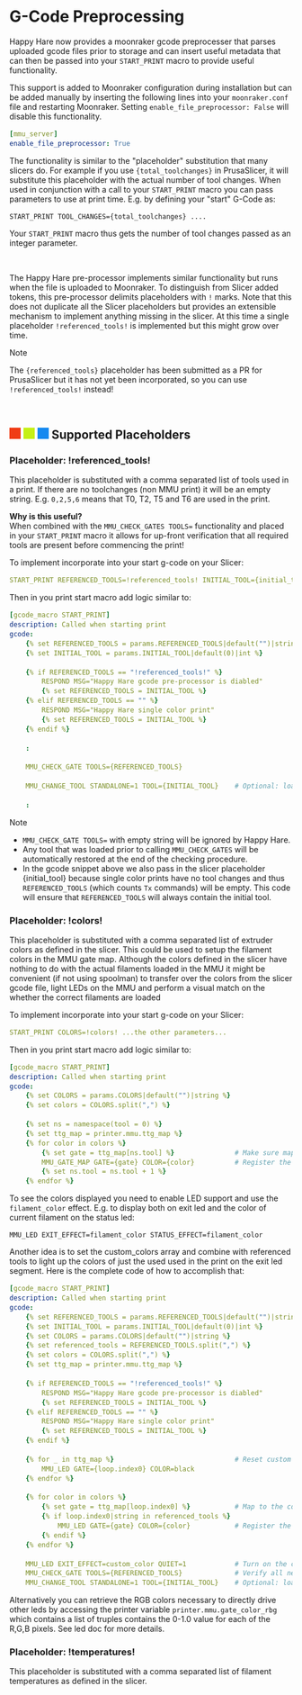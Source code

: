 # G-Code Preprocessing
Happy Hare now provides a moonraker gcode preprocesser that parses uploaded gcode files prior to storage and can insert useful metadata that can then be passed into your `START_PRINT` macro to provide useful functionality.

This support is added to Moonraker configuration during installation but can be added manually by inserting the following lines into your `moonraker.conf` file and restarting Moonraker. Setting `enable_file_preprocessor: False` will disable this functionality.

```yml
[mmu_server]
enable_file_preprocessor: True
```
The functionality is similar to the "placeholder" substitution that many slicers do.  For example if you use `{total_toolchanges}` in PrusaSlicer, it will substitute this placeholder with the actual number of tool changes.  When used in conjunction with a call to your `START_PRINT` macro you can pass parameters to use at print time. E.g. by defining your "start" G-Code as:

```
START_PRINT TOOL_CHANGES={total_toolchanges} ....
```

Your `START_PRINT` macro thus gets the number of tool changes passed as an integer parameter.

<br>

The Happy Hare pre-processor implements similar functionality but runs when the file is uploaded to Moonraker. To distinguish from Slicer added tokens, this pre-processor delimits placeholders with `!` marks. Note that this does not duplicate all the Slicer placeholders but provides an extensible mechanism to implement anything missing in the slicer. At this time a single placeholder `!referenced_tools!` is implemented but this might grow over time.

> [!NOTE]  
> The `{referenced_tools}` placeholder has been submitted as a PR for PrusaSlicer but it has not yet been incorporated, so you can use `!referenced_tools!` instead!

<br>

## ![#f03c15](/doc/f03c15.png) ![#c5f015](/doc/c5f015.png) ![#1589F0](/doc/1589F0.png) Supported Placeholders

### Placeholder: !referenced_tools!
This placeholder is substituted with a comma separated list of tools used in a print.  If there are no toolchanges (non MMU print) it will be an empty string. E.g. `0,2,5,6` means that T0, T2, T5 and T6 are used in the print.

__Why is this useful?__
<br>
When combined with the `MMU_CHECK_GATES TOOLS=` functionality and placed in your `START_PRINT` macro it allows for up-front verification that all required tools are present before commencing the print!

To implement incorporate into your start g-code on your Slicer:

```yml
START_PRINT REFERENCED_TOOLS=!referenced_tools! INITIAL_TOOL={initial_tool} ...the other parameters...
```

Then in you print start macro add logic similar to:

```yml
[gcode_macro START_PRINT]
description: Called when starting print
gcode:
    {% set REFERENCED_TOOLS = params.REFERENCED_TOOLS|default("")|string %}
    {% set INITIAL_TOOL = params.INITIAL_TOOL|default(0)|int %}

    {% if REFERENCED_TOOLS == "!referenced_tools!" %}
        RESPOND MSG="Happy Hare gcode pre-processor is diabled"
        {% set REFERENCED_TOOLS = INITIAL_TOOL %}
    {% elif REFERENCED_TOOLS == "" %}
        RESPOND MSG="Happy Hare single color print"
        {% set REFERENCED_TOOLS = INITIAL_TOOL %}
    {% endif %}

    :

    MMU_CHECK_GATE TOOLS={REFERENCED_TOOLS}

    MMU_CHANGE_TOOL STANDALONE=1 TOOL={INITIAL_TOOL}    # Optional: load initial tool

    :
```

> [!NOTE]  
> * `MMU_CHECK_GATE TOOLS=` with empty string will be ignored by Happy Hare.<br>
> * Any tool that was loaded prior to calling `MMU_CHECK_GATES` will be automatically restored at the end of the checking procedure.<br>
> * In the gcode snippet above we also pass in the slicer placeholder {initial_tool} because single color prints have no tool changes and thus `REFERENCED_TOOLS` (which counts `Tx` commands) will be empty. This code will ensure that `REFERENCED_TOOLS` will always contain the initial tool.

### Placeholder: !colors!
This placeholder is substituted with a comma separated list of extruder colors as defined in the slicer. This could be used to setup the filament colors in the MMU gate map.  Although the colors defined in the slicer have nothing to do with the actual filaments loaded in the MMU it might be convenient (if not using spoolman) to transfer over the colors from the slicer gcode file, light LEDs on the MMU and perform a visual match on the whether the correct filaments are loaded

To implement incorporate into your start g-code on your Slicer:

```yml
START_PRINT COLORS=!colors! ...the other parameters...
```

Then in you print start macro add logic similar to:

```yml
[gcode_macro START_PRINT]
description: Called when starting print
gcode:
    {% set COLORS = params.COLORS|default("")|string %}
    {% set colors = COLORS.split(",") %}

    {% set ns = namespace(tool = 0) %}
    {% set ttg_map = printer.mmu.ttg_map %}
    {% for color in colors %}
        {% set gate = ttg_map[ns.tool] %}               # Make sure map to correct gate in case of TTG map
        MMU_GATE_MAP GATE={gate} COLOR={color}          # Register the filament color against correct gate
        {% set ns.tool = ns.tool + 1 %}
    {% endfor %}
```

To see the colors displayed you need to enable LED support and use the `filament_color` effect. E.g. to display both on exit led and the color of current filament on the status led:
```
MMU_LED EXIT_EFFECT=filament_color STATUS_EFFECT=filament_color
```

Another idea is to set the custom_colors array and combine with referenced tools to light up the colors of just the used used in the print on the exit led segment.  Here is the complete code of how to accomplish that:

```yml
[gcode_macro START_PRINT]
description: Called when starting print
gcode:
    {% set REFERENCED_TOOLS = params.REFERENCED_TOOLS|default("")|string %}
    {% set INITIAL_TOOL = params.INITIAL_TOOL|default(0)|int %}
    {% set COLORS = params.COLORS|default("")|string %}
    {% set referenced_tools = REFERENCED_TOOLS.split(",") %}
    {% set colors = COLORS.split(",") %}
    {% set ttg_map = printer.mmu.ttg_map %}

    {% if REFERENCED_TOOLS == "!referenced_tools!" %}
        RESPOND MSG="Happy Hare gcode pre-processor is diabled"
        {% set REFERENCED_TOOLS = INITIAL_TOOL %}
    {% elif REFERENCED_TOOLS == "" %}
        RESPOND MSG="Happy Hare single color print"
        {% set REFERENCED_TOOLS = INITIAL_TOOL %}
    {% endif %}

    {% for _ in ttg_map %}                              # Reset custom colors for all gates to black
        MMU_LED GATE={loop.index0} COLOR=black
    {% endfor %}

    {% for color in colors %}
        {% set gate = ttg_map[loop.index0] %}           # Map to the correct gate in case of TTG map
        {% if loop.index0|string in referenced_tools %}
            MMU_LED GATE={gate} COLOR={color}           # Register the filament color against the correct gate
        {% endif %}
    {% endfor %}

    MMU_LED EXIT_EFFECT=custom_color QUIET=1            # Turn on the custom color effect on gate exit
    MMU_CHECK_GATE TOOLS={REFERENCED_TOOLS}             # Verify all necessary tools are loaded
    MMU_CHANGE_TOOL STANDALONE=1 TOOL={INITIAL_TOOL}    # Optional: load initial tool
```

Alternatively you can retrieve the RGB colors necessary to directly drive other leds by accessing the printer variable `printer.mmu.gate_color_rbg` which contains a list of truples contains the 0-1.0 value for each of the R,G,B pixels.  See led doc for more details.

### Placeholder: !temperatures!
This placeholder is substituted with a comma separated list of filament temperatures as defined in the slicer.


